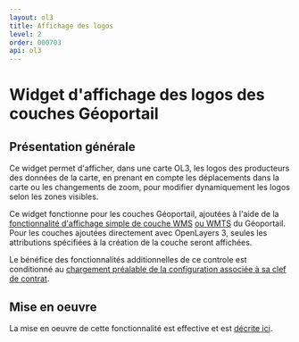 ```yaml
---
layout: ol3
title: Affichage des logos
level: 2
order: 000703
api: ol3
---
```


# Widget d'affichage des logos des couches Géoportail

## Présentation générale

Ce widget permet d'afficher, dans une carte OL3, les logos des producteurs des données de la carte, en prenant en compte les déplacements dans la carte ou les changements de zoom, pour modifier dynamiquement les logos selon les zones visibles.

Ce widget fonctionne pour les couches Géoportail, ajoutées à l'aide de la [fonctionnalité d'affichage simple de couche WMS](./ol3-WMS.html) [ou WMTS](./ol3-WMS.html) du Géoportail. Pour les couches ajoutées directement avec OpenLayers 3, seules les attributions spécifiées à la création de la couche seront affichées.

Le bénéfice des fonctionnalités additionnelles de ce controle est conditionné au [chargement préalable de la configuration associée à sa clef de contrat](./ol3-autoconf.html).

## Mise en oeuvre

La mise en oeuvre de cette fonctionnalité est effective et est <a href="https://github.com/IGNF/geoportal-extensions/blob/master/README-ol3.md#attributions" target="_blank">décrite ici</a>.


